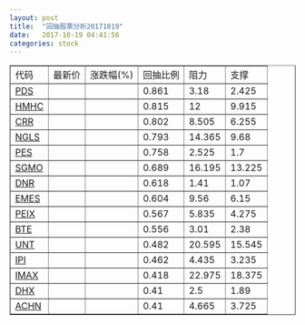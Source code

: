 ```yaml
---
layout: post
title:  "回抽股票分析20171019"
date:   2017-10-19 04:41:56
categories: stock
---
```

<script type="text/javascript">
var stockList = []
stockList.push('gb_pds');
stockList.push('gb_hmhc');
stockList.push('gb_crr');
stockList.push('gb_ngls');
stockList.push('gb_pes');
stockList.push('gb_sgmo');
stockList.push('gb_dnr');
stockList.push('gb_emes');
stockList.push('gb_peix');
stockList.push('gb_bte');
stockList.push('gb_unt');
stockList.push('gb_ipi');
stockList.push('gb_imax');
stockList.push('gb_dhx');
stockList.push('gb_achn');
</script>
<table border="1">
 <tr>
 <td>代码</td>
 <td>最新价</td>
 <td>涨跌幅(%)</td>
 <td>回抽比例</td>
 <td>阻力</td>
 <td>支撑</td>
</tr>
  <tr id="pds">
  <td><a href="http://stock.finance.sina.com.cn/usstock/quotes/PDS.html" target="_blank">PDS</a></td><td></td><td></td><td>0.861</td><td>3.18</td><td>2.425</td></tr>
  <tr id="hmhc">
  <td><a href="http://stock.finance.sina.com.cn/usstock/quotes/HMHC.html" target="_blank">HMHC</a></td><td></td><td></td><td>0.815</td><td>12</td><td>9.915</td></tr>
  <tr id="crr">
  <td><a href="http://stock.finance.sina.com.cn/usstock/quotes/CRR.html" target="_blank">CRR</a></td><td></td><td></td><td>0.802</td><td>8.505</td><td>6.255</td></tr>
  <tr id="ngls">
  <td><a href="http://stock.finance.sina.com.cn/usstock/quotes/NGLS.html" target="_blank">NGLS</a></td><td></td><td></td><td>0.793</td><td>14.365</td><td>9.68</td></tr>
  <tr id="pes">
  <td><a href="http://stock.finance.sina.com.cn/usstock/quotes/PES.html" target="_blank">PES</a></td><td></td><td></td><td>0.758</td><td>2.525</td><td>1.7</td></tr>
  <tr id="sgmo">
  <td><a href="http://stock.finance.sina.com.cn/usstock/quotes/SGMO.html" target="_blank">SGMO</a></td><td></td><td></td><td>0.689</td><td>16.195</td><td>13.225</td></tr>
  <tr id="dnr">
  <td><a href="http://stock.finance.sina.com.cn/usstock/quotes/DNR.html" target="_blank">DNR</a></td><td></td><td></td><td>0.618</td><td>1.41</td><td>1.07</td></tr>
  <tr id="emes">
  <td><a href="http://stock.finance.sina.com.cn/usstock/quotes/EMES.html" target="_blank">EMES</a></td><td></td><td></td><td>0.604</td><td>9.56</td><td>6.15</td></tr>
  <tr id="peix">
  <td><a href="http://stock.finance.sina.com.cn/usstock/quotes/PEIX.html" target="_blank">PEIX</a></td><td></td><td></td><td>0.567</td><td>5.835</td><td>4.275</td></tr>
  <tr id="bte">
  <td><a href="http://stock.finance.sina.com.cn/usstock/quotes/BTE.html" target="_blank">BTE</a></td><td></td><td></td><td>0.556</td><td>3.01</td><td>2.38</td></tr>
  <tr id="unt">
  <td><a href="http://stock.finance.sina.com.cn/usstock/quotes/UNT.html" target="_blank">UNT</a></td><td></td><td></td><td>0.482</td><td>20.595</td><td>15.545</td></tr>
  <tr id="ipi">
  <td><a href="http://stock.finance.sina.com.cn/usstock/quotes/IPI.html" target="_blank">IPI</a></td><td></td><td></td><td>0.462</td><td>4.435</td><td>3.235</td></tr>
  <tr id="imax">
  <td><a href="http://stock.finance.sina.com.cn/usstock/quotes/IMAX.html" target="_blank">IMAX</a></td><td></td><td></td><td>0.418</td><td>22.975</td><td>18.375</td></tr>
  <tr id="dhx">
  <td><a href="http://stock.finance.sina.com.cn/usstock/quotes/DHX.html" target="_blank">DHX</a></td><td></td><td></td><td>0.41</td><td>2.5</td><td>1.89</td></tr>
  <tr id="achn">
  <td><a href="http://stock.finance.sina.com.cn/usstock/quotes/ACHN.html" target="_blank">ACHN</a></td><td></td><td></td><td>0.41</td><td>4.665</td><td>3.725</td></tr>
</table>
